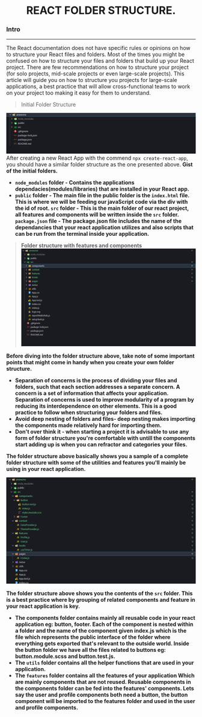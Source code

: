 <h1 align='center'>REACT FOLDER STRUCTURE.</h1>

<h3>Intro</h3>
<hr>
The React documentation does not have specific rules or opinions on how to structure your React files and folders. Most of the times you might be confused on how to structure your files and folders that build up your React project. There are few recommendations on how to structure your project (for solo projects, mid-scale projects or even large-scale projects). This article will guide you on how to structure you projects for large-scale applications, a best practice that will allow cross-functional teams to work on your project too making it easy for them to understand.


> Initial Folder Structure
<img src='./static/initial-folder.png'/>
After creating a new React App with the commend <code>npx create-react-app</code>, you should have a similar folder structure as the one presented above.
<strong>Gist of the initial folders.<strong>

- <code>node_modules</code> folder - Contains the applications dependacies(modules/libraries) that are installed in your React app.
- <code>public</code> folder - The main file in the public folder is the <code>index.html</code> file. This is where we will be feeding our javaScript code via the div with the id of root.
<code>src</code> folder - This is the main folder of our react project, all features and components will be written inside the <code>src</code> folder.
<code>package.json</code> file - The package.json file includes the name of the dependancies that your react application utilizes and also scripts that can be run from the terminal inside your application.

> Folder structure with features and components
<img src='./static/final-closed.png'></img>


Before diving into the folder structure above, take note of some important points that might come in handy when you create your own folder structure.

- Separation of concerns is the process of dividing your files and folders, such that each section addresses a separate concern. A concern is a set of information that affects your application. Separation of concerns is used to improve modularity of a program by reducing its interdependence on other elements. This is a good practice to follow when structuring your folders and files.
- Avoid deep nesting of folders and files- deep nesting makes importing the components made relatively hard for importing them.
- Don't over think it - when starting a project it is advisable to use any form of folder structure you're comfortable with untill the components start adding up is when you can refractor and categories your files.

The folder structure above basically shows you a sample of a complete folder structure with some of the utilities and features you'll mainly be using in your react application. 

<img src='./static/final-opened.png'></img>

The folder structure above shows you the contents of the <code>src</code> folder. This is a best practice where by grouping of related components and feature in your react application is key. 
- The components folder contains mainly all reusable code in your react application eg: button, footer. Each of the component is nested within a folder and the name of the component given index.js which is the file which represents the public interface of the folder where everything gets exported that's relevant to the outside world. Inside the button folder we have all the files related to buttons eg: button.module.scss and button.test.js. 
- The <code>utils</code> folder contains all the helper functions that are used in your application. 
- The <code>features</code> folder contains all the features of your application Which are mainly components that are not reused. Reusable components in the components folder can be fed into the features' components. Lets say the user and profile components both need a button, the button component will be imported to the features folder and used in the user and profile components. 
